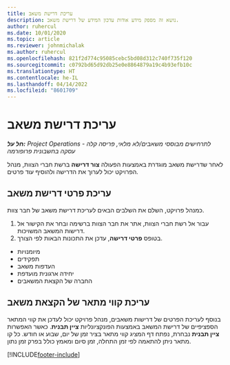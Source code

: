 ```yaml
---
title: עריכת דרישת משאב
description: נושא זה מספק מידע אודות עדכון המידע של דרישת משאב.
author: ruhercul
ms.date: 10/01/2020
ms.topic: article
ms.reviewer: johnmichalak
ms.author: ruhercul
ms.openlocfilehash: 821f2d774c95085cebc5bd08d312c740f735f120
ms.sourcegitcommit: c0792bd65d92db25e0e8864879a19c4b93efb10c
ms.translationtype: HT
ms.contentlocale: he-IL
ms.lasthandoff: 04/14/2022
ms.locfileid: "8601709"
---
```

# <a name="edit-a-resource-requirement"></a>עריכת דרישת משאב

_**חל על:** Project Operations לתרחישים מבוססי משאבים/לא מלאי, פריסה קלה - עסקה בחשבונית פרופורמה_

לאחר שדרישת משאב מוגדרת באמצעות הפעולה **צור דרישה** ברשת חברי הצוות, מנהל הפרויקט יכול לערוך את הדרישה ולהוסיף עוד פרטים.

## <a name="edit-resource-requirement-details"></a>עריכת פרטי דרישת משאב

כמנהל פרויקט, השלם את השלבים הבאים לעריכת דרישת משאב של חבר צוות.

1. עבור אל רשת חברי הצוות, אתר את חבר הצוות ברשימה ובחר את הקישור אל דרישות המשאב המשויכות.
2. בטופס **פרטי דרישה**, עדכן את התכונות הבאות לפי הצורך.

- מיומנויות
- תפקידים
- העדפות משאב
- יחידה ארגונית מועדפת
- החברה של הקצאת המשאבים

## <a name="edit-resource-assignment-contours"></a>עריכת קווי מתאר של הקצאת משאב

בנוסף לעריכת הפרטים של דרישות משאבים, מנהל פרויקט יכול לעדכן את קווי המתאר הספציפיים של דרישת המשאב באמצעות הפונקציונליות **ציין תבנית**. כאשר האפשרות **ציין תבנית** נבחרת, נפתח דף המציג קווי מתאר בציר זמן של יום, שבוע או חודש. כל קו מתאר ניתן להתאמה לפי זמן התחלה, זמן סיום ומאמץ כולל בפרק זמן נתון.

[!INCLUDE[footer-include](../includes/footer-banner.md)]